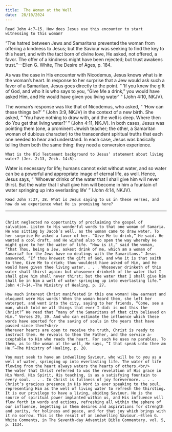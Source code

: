 ```yaml
---
title:  The Woman at the Well
date:  28/10/2024
---
```


`Read John 4:7–15. How does Jesus use this encounter to start witnessing to this woman?`

“The hatred between Jews and Samaritans prevented the woman from offering a kindness to Jesus; but the Saviour was seeking to find the key to this heart, and with the tact born of divine love, He asked, not offered, a favor. The offer of a kindness might have been rejected; but trust awakens trust.”—Ellen G. White, The Desire of Ages, p. 184.

As was the case in His encounter with Nicodemus, Jesus knows what is in the woman’s heart. In response to her surprise that a Jew would ask such a favor of a Samaritan, Jesus goes directly to the point. “ ‘If you knew the gift of God, and who it is who says to you, “Give Me a drink,” you would have asked Him, and He would have given you living water’ ” (John 4:10, NKJV).

The woman’s response was like that of Nicodemus, who asked, “ ‘How can these things be?’ ” (John 3:9, NKJV) in the context of a new birth. She asked, “ ‘You have nothing to draw with, and the well is deep. Where then do You get that living water?’ ” (John 4:11, NKJV). In both cases, Jesus was pointing them (one, a prominent Jewish teacher; the other, a Samaritan woman of dubious character) to the transcendent spiritual truths that each one needed to hear and understand. In each case, Jesus was basically telling them both the same thing: they need a conversion experience.

`What is the Old Testament background to Jesus’ statement about living water? (Jer. 2:13, Zech. 14:8).`

Water is necessary for life; humans cannot exist without water, and so water can be a powerful and appropriate image of eternal life, as well. Hence, Jesus says, “ ‘Whoever drinks of the water that I shall give him will never thirst. But the water that I shall give him will become in him a fountain of water springing up into everlasting life’ ” (John 4:14, NKJV).

`Read John 7:37, 38. What is Jesus saying to us in these verses, and how do we experience what He is promising here?`

---

```=Additional Reading: Selected Quotes from Ellen G. White

Christ neglected no opportunity of proclaiming the gospel of salvation. Listen to His wonderful words to that one woman of Samaria. He was sitting by Jacob’s well, as the woman came to draw water. To her surprise He asked a favor of her. “Give Me to drink,” He said. He wanted a cool draft, and He wished also to open the way whereby He might give to her the water of life. “How is it,” said the woman, “that Thou, being a Jew, askest drink of me, which am a woman of Samaria? for the Jews have no dealings with the Samaritans.” Jesus answered, “If thou knewest the gift of God, and who it is that saith to thee, Give Me to drink; thou wouldest have asked of Him, and He would have given thee living water. . . . Whosoever drinketh of this water shall thirst again: but whosoever drinketh of the water that I shall give him shall never thirst; but the water that I shall give him shall be in him a well of water springing up into everlasting life.” John 4:7–14.—The Ministry of Healing, p. 27.

How much interest Christ manifested in this one woman! How earnest and eloquent were His words! When the woman heard them, she left her waterpot, and went into the city, saying to her friends, “Come, see a man, which told me all things that ever I did: is not this the Christ?” We read that “many of the Samaritans of that city believed on Him.” Verses 29, 39. And who can estimate the influence which these words have exerted for the saving of souls in the years that have passed since then?<br/>
Wherever hearts are open to receive the truth, Christ is ready to instruct them. He reveals to them the Father, and the service a­cceptable to Him who reads the heart. For such He uses no parables. To them, as to the woman at the well, He says, “I that speak unto thee am He.”—The Ministry of Healing, p. 28.

You must seek to have an indwelling Saviour, who will be to you as a well of water, springing up into everlasting life. The water of life flowing from the heart always waters the hearts of others.<br/>
The water that Christ referred to was the revelation of His grace in His Word. His Spirit, His teaching, is as a satisfying fountain to every soul. . . . In Christ is fullness of joy forevermore. . . . Christ’s gracious presence in His Word is ever speaking to the soul, representing Him as the well of living water to refresh the thirsting. It is our privilege to have a living, abiding Saviour. He is the source of spiritual power implanted within us, and His influence will flow forth in words and actions, refreshing all within the sphere of our influence, begetting in them desires and aspirations for strength and purity, for holiness and peace, and for that joy which brings with it no sorrow. This is the result of an indwelling Saviour.—Ellen G. White Comments, in The Seventh-day Adventist Bible Commentary, vol. 5, p. 1134.
```